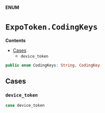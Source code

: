 **ENUM**

# `ExpoToken.CodingKeys`

**Contents**

- [Cases](#cases)
  - `device_token`

```swift
public enum CodingKeys: String, CodingKey
```

## Cases
### `device_token`

```swift
case device_token
```
